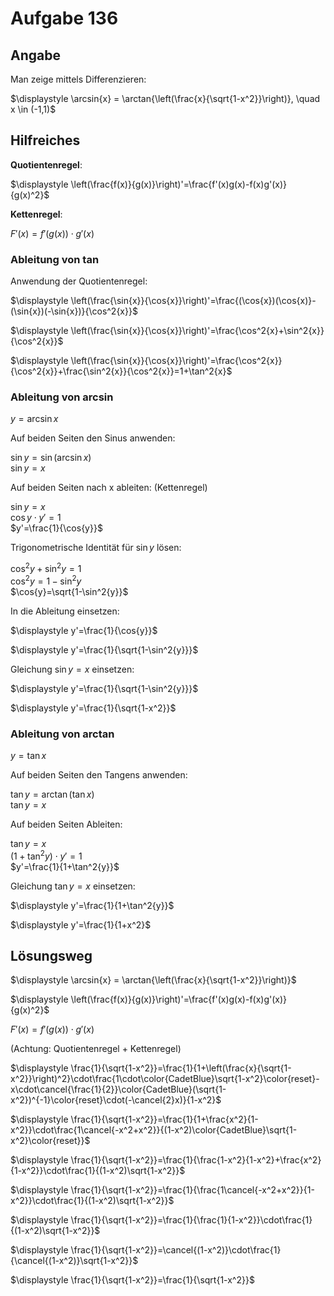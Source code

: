 # Aufgabe 136
## Angabe

Man zeige mittels Differenzieren:

$\displaystyle \arcsin{x} = \arctan{\left(\frac{x}{\sqrt{1-x^2}}\right)}, \quad x \in (-1,1)$

## Hilfreiches

**Quotientenregel**:

$\displaystyle \left(\frac{f(x)}{g(x)}\right)'=\frac{f'(x)g(x)-f(x)g'(x)}{g(x)^2}$


**Kettenregel**:

$F'(x)=f'(g(x))\cdot g'(x)$

### Ableitung von tan

Anwendung der Quotientenregel:

$\displaystyle \left(\frac{\sin{x}}{\cos{x}}\right)'=\frac{(\cos{x})(\cos{x)}-(\sin{x})(-\sin{x})}{\cos^2{x}}$

$\displaystyle \left(\frac{\sin{x}}{\cos{x}}\right)'=\frac{\cos^2{x}+\sin^2{x}}{\cos^2{x}}$

$\displaystyle \left(\frac{\sin{x}}{\cos{x}}\right)'=\frac{\cos^2{x}}{\cos^2{x}}+\frac{\sin^2{x}}{\cos^2{x}}=1+\tan^2{x}$

### Ableitung von arcsin

$y=\arcsin{x}$

Auf beiden Seiten den Sinus anwenden:

$\sin{y}=\sin{(\arcsin{x})}$ \
$\sin{y}=x$

Auf beiden Seiten nach x ableiten: (Kettenregel)

$\sin{y}=x$ \
$\cos{y}\cdot y' = 1$ \
$y'=\frac{1}{\cos{y}}$ 

Trigonometrische Identität für $\sin{y}$ lösen:

$\cos^2{y}+\sin^2{y}=1$ \
$\cos^2{y}=1-\sin^2{y}$ \
$\cos{y}=\sqrt{1-\sin^2{y}}$

In die Ableitung einsetzen:

$\displaystyle y'=\frac{1}{\cos{y}}$

$\displaystyle y'=\frac{1}{\sqrt{1-\sin^2{y}}}$

Gleichung $\sin{y}=x$ einsetzen:

$\displaystyle y'=\frac{1}{\sqrt{1-\sin^2{y}}}$

$\displaystyle y'=\frac{1}{\sqrt{1-x^2}}$

### Ableitung von arctan

$y = \tan{x}$

Auf beiden Seiten den Tangens anwenden:

$\tan{y} = \arctan{(\tan{x})}$ \
$\tan{y} = x$

Auf beiden Seiten Ableiten:

$\tan{y} = x$ \
$(1+\tan^2{y})\cdot y'=1$ \
$y'=\frac{1}{1+\tan^2{y}}$

Gleichung $\tan{y} = x$ einsetzen:

$\displaystyle y'=\frac{1}{1+\tan^2{y}}$

$\displaystyle y'=\frac{1}{1+x^2}$

## Lösungsweg

$\displaystyle \arcsin{x} = \arctan{\left(\frac{x}{\sqrt{1-x^2}}\right)}$

$\displaystyle \left(\frac{f(x)}{g(x)}\right)'=\frac{f'(x)g(x)-f(x)g'(x)}{g(x)^2}$

$F'(x)=f'(g(x))\cdot g'(x)$

(Achtung: Quotientenregel + Kettenregel)

$\displaystyle \frac{1}{\sqrt{1-x^2}}=\frac{1}{1+\left(\frac{x}{\sqrt{1-x^2}}\right)^2}\cdot\frac{1\cdot\color{CadetBlue}\sqrt{1-x^2}\color{reset}-x\cdot\cancel{\frac{1}{2}}\color{CadetBlue}(\sqrt{1-x^2})^{-1}\color{reset}\cdot(-\cancel{2}x)}{1-x^2}$

$\displaystyle \frac{1}{\sqrt{1-x^2}}=\frac{1}{1+\frac{x^2}{1-x^2}}\cdot\frac{1\cancel{-x^2+x^2}}{(1-x^2)\color{CadetBlue}\sqrt{1-x^2}\color{reset}}$

$\displaystyle \frac{1}{\sqrt{1-x^2}}=\frac{1}{\frac{1-x^2}{1-x^2}+\frac{x^2}{1-x^2}}\cdot\frac{1}{(1-x^2)\sqrt{1-x^2}}$

$\displaystyle \frac{1}{\sqrt{1-x^2}}=\frac{1}{\frac{1\cancel{-x^2+x^2}}{1-x^2}}\cdot\frac{1}{(1-x^2)\sqrt{1-x^2}}$

$\displaystyle \frac{1}{\sqrt{1-x^2}}=\frac{1}{\frac{1}{1-x^2}}\cdot\frac{1}{(1-x^2)\sqrt{1-x^2}}$

$\displaystyle \frac{1}{\sqrt{1-x^2}}=\cancel{(1-x^2)}\cdot\frac{1}{\cancel{(1-x^2)}\sqrt{1-x^2}}$

$\displaystyle \frac{1}{\sqrt{1-x^2}}=\frac{1}{\sqrt{1-x^2}}$